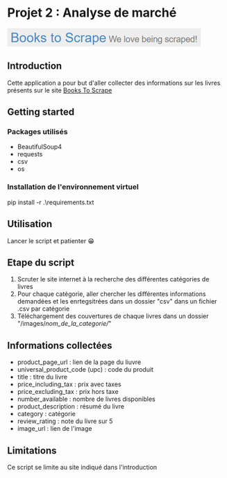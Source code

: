 # Projet 2 : Analyse de marché
  
<img src="readme.png"></img>

## Introduction

Cette application a pour but d'aller collecter des informations sur les livres présents sur le site [Books To Scrape](https://books.toscrape.com/index.html)  

## Getting started

### Packages utilisés

- BeautifulSoup4
- requests
- csv
- os

### Installation de l'environnement virtuel

pip install -r .\requirements.txt

## Utilisation

Lancer le script et patienter 😁

## Etape du script

1. Scruter le site internet à la recherche des différentes catégories de livres
2. Pour chaque catégorie, aller chercher les différentes informations demandées et les enrtegsitrées dans un dossier "csv" dans un fichier .csv par catégorie
3. Téléchargement des couvertures de chaque livres dans un dossier "/images/*nom_de_la_categorie/*"

## Informations collectées

- product_page_url : lien de la page du liuvre
- universal_product_code (upc) : code du produit
- title : titre du livre
- price_including_tax : prix avec taxes
- price_excluding_tax : prix hors taxe
- number_available : nombre de livres disponibles
- product_description : résumé du livre
- category : catégorie
- review_rating : note du livre sur 5
- image_url : lien de l'image

## Limitations

Ce script se limite au site indiqué dans l'introduction